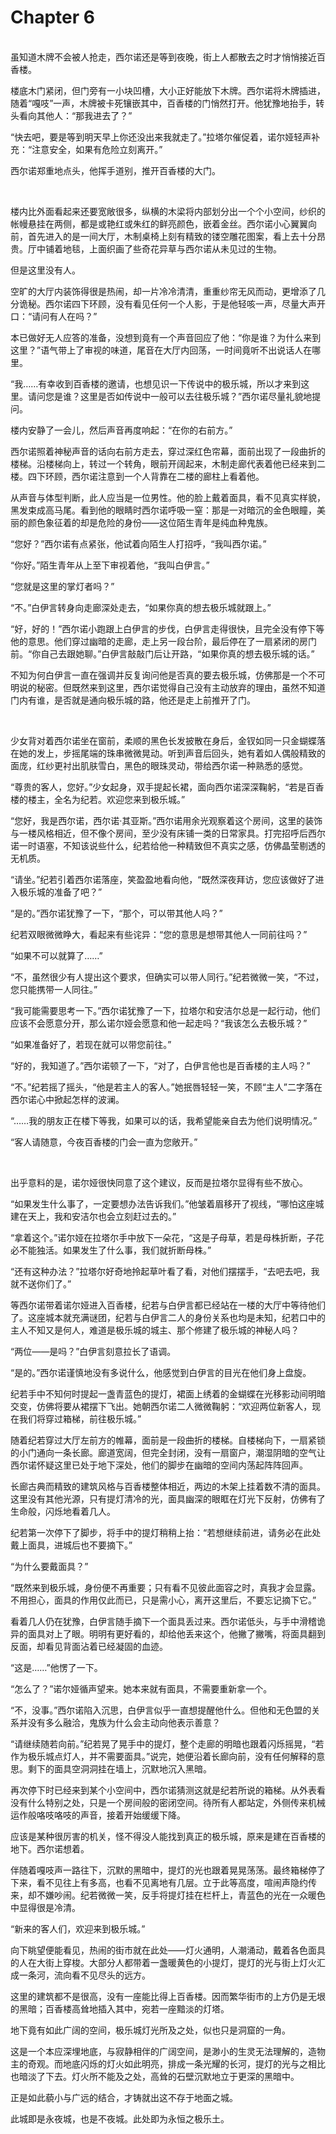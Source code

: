 # Chapter 6

<br>
虽知道木牌不会被人抢走，西尔诺还是等到夜晚，街上人都散去之时才悄悄接近百香楼。

楼底木门紧闭，但门旁有一小块凹槽，大小正好能放下木牌。西尔诺将木牌插进，随着“嘎吱”一声，木牌被卡死镶嵌其中，百香楼的门悄然打开。他犹豫地抬手，转头看向其他人：“那我进去了？”

“快去吧，要是等到明天早上你还没出来我就走了。”拉塔尔催促着，诺尔娅轻声补充：“注意安全，如果有危险立刻离开。”

西尔诺郑重地点头，他挥手道别，推开百香楼的大门。

<br>

楼内比外面看起来还要宽敞很多，纵横的木梁将内部划分出一个个小空间，纱织的帐幔悬挂在两侧，都是或艳红或朱红的鲜亮颜色，嵌着金丝。西尔诺小心翼翼向前，首先进入的是一间大厅，木制桌椅上刻有精致的镂空雕花图案，看上去十分昂贵。厅中铺着地毯，上面织画了些奇花异草与西尔诺从未见过的生物。

但是这里没有人。

空旷的大厅内装饰得很是热闹，却一片冷冷清清，重重纱帘无风而动，更增添了几分诡秘。西尔诺四下环顾，没有看见任何一个人影，于是他轻咳一声，尽量大声开口：“请问有人在吗？”

本已做好无人应答的准备，没想到竟有一个声音回应了他：“你是谁？为什么来到这里？”语气带上了审视的味道，尾音在大厅内回荡，一时间竟听不出说话人在哪里。

“我……有幸收到百香楼的邀请，也想见识一下传说中的极乐城，所以才来到这里。请问您是谁？这里是否如传说中一般可以去往极乐城？”西尔诺尽量礼貌地提问。

楼内安静了一会儿，然后声音再度响起：“在你的右前方。”

西尔诺照着神秘声音的话向右前方走去，穿过深红色帘幕，面前出现了一段曲折的楼梯。沿楼梯向上，转过一个转角，眼前开阔起来，木制走廊代表着他已经来到二楼。四下环顾，西尔诺注意到一个人背靠在二楼的廊柱上看着他。

从声音与体型判断，此人应当是一位男性。他的脸上戴着面具，看不见真实样貌，黑发束成高马尾。看到他的眼睛时西尔诺呼吸一窒：那是一对暗沉的金色眼瞳，美丽的颜色象征着的却是危险的身份——这位陌生青年是纯血种鬼族。

“您好？”西尔诺有点紧张，他试着向陌生人打招呼，“我叫西尔诺。”

“你好。”陌生青年从上至下审视着他，“我叫白伊言。”

“您就是这里的掌灯者吗？”

“不。”白伊言转身向走廊深处走去，“如果你真的想去极乐城就跟上。”

“好，好的！”西尔诺小跑跟上白伊言的步伐，白伊言走得很快，且完全没有停下等他的意思。他们穿过幽暗的走廊，走上另一段台阶，最后停在了一扇紧闭的房门前。“你自己去跟她聊。”白伊言敲敲门后让开路，“如果你真的想去极乐城的话。”

不知为何白伊言一直在强调并反复询问他是否真的要去极乐城，仿佛那是一个不可明说的秘密。但既然来到这里，西尔诺觉得自己没有主动放弃的理由，虽然不知道门内有谁，是否就是通向极乐城的路，他还是走上前推开了门。

<br>

少女背对着西尔诺坐在窗前，柔顺的黑色长发披散在身后，金钗如同一只金蝴蝶落在她的发上，步摇尾端的珠串微微晃动。听到声音后回头，她有着如人偶般精致的面庞，红纱更衬出肌肤雪白，黑色的眼珠灵动，带给西尔诺一种熟悉的感觉。

“尊贵的客人，您好。”少女起身，双手提起长裙，面向西尔诺深深鞠躬，“若是百香楼的楼主，全名为纪若。欢迎您来到极乐城。”

“您好，我是西尔诺，西尔诺·其亚斯。”西尔诺用余光观察着这个房间，这里的装饰与一楼风格相近，但不像个房间，至少没有床铺一类的日常家具。打完招呼后西尔诺一时语塞，不知该说些什么，纪若给他一种精致但不真实之感，仿佛晶莹剔透的无机质。

“请坐。”纪若引着西尔诺落座，笑盈盈地看向他，“既然深夜拜访，您应该做好了进入极乐城的准备了吧？”

“是的。”西尔诺犹豫了一下，“那个，可以带其他人吗？”

纪若双眼微微睁大，看起来有些诧异：“您的意思是想带其他人一同前往吗？”

“如果不可以就算了……”

“不，虽然很少有人提出这个要求，但确实可以带人同行。”纪若微微一笑，“不过，您只能携带一人同往。”

“我可能需要思考一下。”西尔诺犹豫了一下，拉塔尔和安洁尔总是一起行动，他们应该不会愿意分开，那么诺尔娅会愿意和他一起走吗？“我该怎么去极乐城？”

“如果准备好了，若现在就可以带您前往。”

“好的，我知道了。”西尔诺顿了一下，“对了，白伊言他也是百香楼的主人吗？”

“不。”纪若摇了摇头，“他是若主人的客人。”她抿唇轻轻一笑，不顾“主人”二字落在西尔诺心中掀起怎样的波澜。

“……我的朋友正在楼下等我，如果可以的话，我希望能亲自去为他们说明情况。”

“客人请随意，今夜百香楼的门会一直为您敞开。”

<br>

出乎意料的是，诺尔娅很快同意了这个建议，反而是拉塔尔显得有些不放心。

“如果发生什么事了，一定要想办法告诉我们。”他皱着眉移开了视线，“哪怕这座城建在天上，我和安洁尔也会立刻赶过去的。”

“拿着这个。”诺尔娅在拉塔尔手中放下一朵花，“这是子母草，若是母株折断，子花必不能独活。如果发生了什么事，我们就折断母株。”

“还有这种办法？”拉塔尔好奇地拎起草叶看了看，对他们摆摆手，“去吧去吧，我就不送你们了。”

等西尔诺带着诺尔娅进入百香楼，纪若与白伊言都已经站在一楼的大厅中等待他们了。这座城本就充满谜团，纪若与白伊言二人的身份关系也均是未知，纪若口中的主人不知又是何人，难道是极乐城的城主、那个修建了极乐城的神秘人吗？

“两位——是吗？”白伊言刻意拉长了语调。

“是的。”西尔诺谨慎地没有多说什么，他感觉到白伊言的目光在他们身上盘旋。

纪若手中不知何时提起一盏青蓝色的提灯，裙面上绣着的金蝴蝶在光移影动间明暗交变，仿佛将要从裙摆下飞出。她朝西尔诺二人微微鞠躬：“欢迎两位新客人，现在我们将穿过箱梯，前往极乐城。”

随着纪若穿过大厅左前方的帷幕，面前是一段曲折的楼梯。自楼梯向下，一扇紧锁的小门通向一条长廊。廊道宽阔，但完全封闭，没有一扇窗户，潮湿阴暗的空气让西尔诺怀疑这里已处于地下深处，他们的脚步在幽暗的空间内荡起阵阵回声。

长廊古典而精致的建筑风格与百香楼整体相近，两边的木架上挂着数不清的面具。这里没有其他光源，只有提灯清冷的光，面具幽深的眼眶在灯光下反射，仿佛有了生命般，闪烁地看着几人。

纪若第一次停下了脚步，将手中的提灯稍稍上抬：“若想继续前进，请务必在此处戴上面具，进城后也不要摘下。”

“为什么要戴面具？”

“既然来到极乐城，身份便不再重要；只有看不见彼此面容之时，真我才会显露。不用担心，面具的作用仅此而已，只是需小心，离开这里后，不要忘记摘下它。”

看着几人仍在犹豫，白伊言随手摘下一个面具丢过来。西尔诺低头，与手中滑稽诡异的面具对上了眼。明明有更好看的，却给他丢来这个，他撇了撇嘴，将面具翻到反面，却看见背面沾着已经凝固的血迹。

“这是……”他愣了一下。

“怎么了？”诺尔娅循声望来。她本来就有面具，不需要重新拿一个。

“不，没事。”西尔诺陷入沉思，白伊言似乎一直想提醒他什么。但他和无色盟的关系并没有多么融洽，鬼族为什么会主动向他表示善意？

“请继续随若向前。”纪若晃了晃手中的提灯，整个走廊的明暗也跟着闪烁摇晃，“若作为极乐城点灯人，并不需要面具。”说完，她便沿着长廊向前，没有任何解释的意思。剩下的面具空洞洞挂在墙上，沉默地沉入黑暗。

再次停下时已经来到某个小空间中，西尔诺猜测这就是纪若所说的箱梯。从外表看没有什么特别之处，只是一个房间般的密闭空间。待所有人都站定，外侧传来机械运作般咯吱咯吱的声音，接着开始缓缓下降。

应该是某种很厉害的机关，怪不得没人能找到真正的极乐城，原来是建在百香楼的地下。西尔诺想着。

伴随着嘎吱声一路往下，沉默的黑暗中，提灯的光也跟着晃晃荡荡。最终箱梯停了下来，看不见往上有多高，也看不见离地有几层。立于此等高度，喧闹声隐约传来，却不嫌吵闹。纪若微微一笑，反手将提灯挂在栏杆上，青蓝色的光在一众暖色中显得很是冷清。

“新来的客人们，欢迎来到极乐城。”

向下眺望便能看见，热闹的街市就在此处——灯火通明，人潮涌动，戴着各色面具的人在大街上穿梭。大部分人都带着一盏暖黄色的小提灯，提灯的光与街上灯火汇成一条河，流向看不见尽头的远方。

这里的建筑都不是很高，没有一座能比得上百香楼。因而繁华街市的上方仍是无垠的黑暗；百香楼高耸地插入其中，宛若一座黯淡的灯塔。

地下竟有如此广阔的空间，极乐城灯光所及之处，似也只是洞窟的一角。

这是一个本应深埋地底，与寂静相伴的广阔空间，是渺小的生灵无法理解的，造物主的奇观。而地底闪烁的灯火如此明亮，排成一条光耀的长河，提灯的光与之相比也暗淡了下去。灯火所不能及之处，高耸的石壁沉默地立于更深的黑暗中。

正是如此藐小与广远的结合，才铸就出这不存于地面之城。

此城即是永夜城，也是不夜城。此处即为永恒之极乐土。

